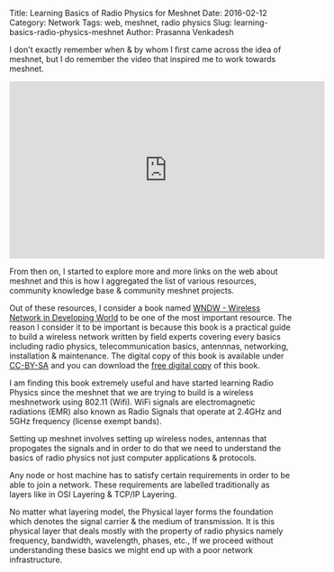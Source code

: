 Title: Learning Basics of Radio Physics for Meshnet
Date: 2016-02-12
Category: Network
Tags: web, meshnet, radio physics
Slug: learning-basics-radio-physics-meshnet
Author: Prasanna Venkadesh

I don't exactly remember when & by whom I first came across the idea of meshnet, but I do remember the video that inspired me to work towards meshnet.

<iframe width="560" height="315" src="https://www.youtube-nocookie.com/embed/1tEkyLOh-tY?rel=0" frameborder="0" allowfullscreen></iframe>

From then on, I started to explore more and more links on the web about meshnet and this is how I aggregated the list of various resources, community knowledge base & community meshnet projects.

Out of these resources, I consider a book named <a href="http://wndw.net/" target="_blank">WNDW - Wireless Network in Developing World</a> to be one of the most important resource. The reason I consider it to be important is because this book is a practical guide to build a wireless network written by field experts covering every basics including radio physics, telecommunication basics, antennnas, networking, installation & maintenance. The digital copy of this book is available under <a href="https://creativecommons.org/licenses/by-sa/3.0/" target="_blank">CC-BY-SA</a> and you can download the <a href="http://wndw.net/book.html" target="_blank">free digital copy</a> of this book.

I am finding this book extremely useful and have started learning Radio Physics since the meshnet that we are trying to build is a wireless meshnetwork using 802.11 (Wifi). WiFi signals are electromagnetic radiations (EMR) also known as Radio Signals that operate at 2.4GHz and 5GHz frequency (license exempt bands).

Setting up meshnet involves setting up wireless nodes, antennas that propogates the signals and in order to do that we need to understand the basics of radio physics not just computer applications & protocols.

Any node or host machine has to satisfy certain requirements in order to be able to join a network. These requirements are labelled traditionally as layers like in OSI Layering & TCP/IP Layering.

No matter what layering model, the Physical layer forms the foundation which denotes the signal carrier & the medium of transmission. It is this physical layer that deals mostly with the property of radio physics namely frequency, bandwidth, wavelength, phases, etc., If we proceed without understanding these basics we might end up with a poor network infrastructure.
